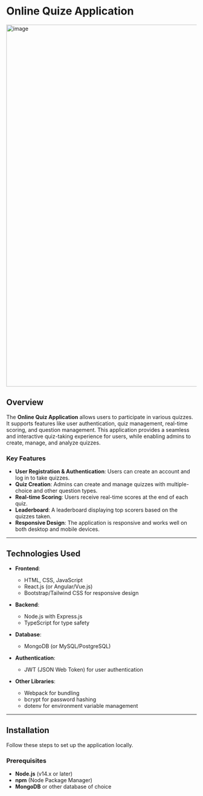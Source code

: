 # Online Quize Application
<img width="959" alt="image" src="https://github.com/user-attachments/assets/97b5ac04-3b1a-4544-a0de-3505bb7ab2b2">

## Overview

The **Online Quiz Application** allows users to participate in various quizzes. It supports features like user authentication, quiz management, real-time scoring, and question management. This application provides a seamless and interactive quiz-taking experience for users, while enabling admins to create, manage, and analyze quizzes.

### Key Features
- **User Registration & Authentication**: Users can create an account and log in to take quizzes.
- **Quiz Creation**: Admins can create and manage quizzes with multiple-choice and other question types.
- **Real-time Scoring**: Users receive real-time scores at the end of each quiz.
- **Leaderboard**: A leaderboard displaying top scorers based on the quizzes taken.
- **Responsive Design**: The application is responsive and works well on both desktop and mobile devices.

---

## Technologies Used

- **Frontend**:
  - HTML, CSS, JavaScript
  - React.js (or Angular/Vue.js)
  - Bootstrap/Tailwind CSS for responsive design

- **Backend**:
  - Node.js with Express.js
  - TypeScript for type safety

- **Database**:
  - MongoDB (or MySQL/PostgreSQL)
  
- **Authentication**:
  - JWT (JSON Web Token) for user authentication
  
- **Other Libraries**:
  - Webpack for bundling
  - bcrypt for password hashing
  - dotenv for environment variable management

---

## Installation

Follow these steps to set up the application locally.

### Prerequisites

- **Node.js** (v14.x or later)
- **npm** (Node Package Manager)
- **MongoDB** or other database of choice

